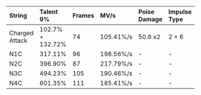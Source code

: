 | String         | Talent 9%        | Frames | MV/s      | Poise Damage | Impulse Type |
| :------------- | :--------------- | :----- | :-------- | :----------- | :----------- |
| Charged Attack | 102.7% + 132.72% | 74     | 105.41%/s | 50.6 x2      | 2 + 6        |
| N1C            | 317.11%          | 96     | 198.56%/s | -            | -            |
| N2C            | 396.90%          | 87     | 217.79%/s | -            | -            |
| N3C            | 494.23%          | 105    | 190.46%/s | -            | -            |
| N4C            | 601.35%          | 111    | 185.41%/s | -            | -            |

